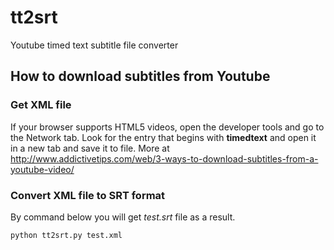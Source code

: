 # tt2srt
Youtube timed text subtitle file converter

## How to download subtitles from Youtube
### Get XML file
If your browser supports HTML5 videos, open the developer tools and go to the Network tab.
Look for the entry that begins with **timedtext** and open it in a new tab and save it to file.
More at http://www.addictivetips.com/web/3-ways-to-download-subtitles-from-a-youtube-video/

### Convert XML file to SRT format
By command below you will get *test.srt* file as a result.
```bash
python tt2srt.py test.xml
```
